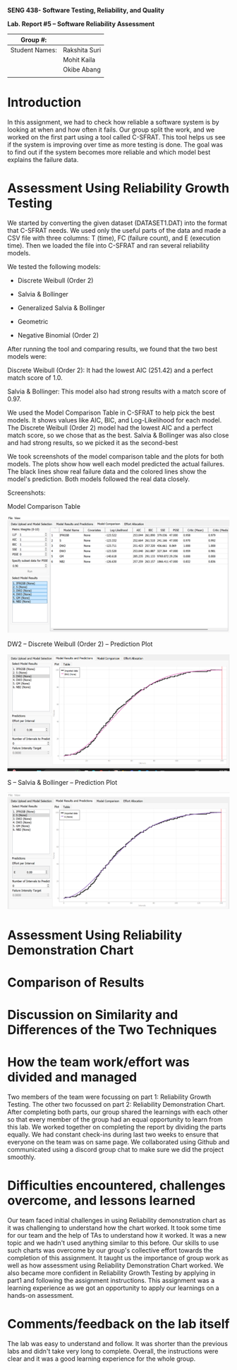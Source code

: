 **SENG 438- Software Testing, Reliability, and Quality**

**Lab. Report \#5 – Software Reliability Assessment**

| Group \#:       |   |
|-----------------|---|
| Student Names:  |Rakshita Suri   |
|                 |Mohit Kaila   |
|                 |Okibe Abang   |
|                 |   |

# Introduction

In this assignment, we had to check how reliable a software system is by looking at when and how often it fails. Our group split the work, and we worked on the first part using a tool called C-SFRAT. This tool helps us see if the system is improving over time as more testing is done. The goal was to find out if the system becomes more reliable and which model best explains the failure data.

# Assessment Using Reliability Growth Testing 

We started by converting the given dataset (DATASET1.DAT) into the format that C-SFRAT needs. We used only the useful parts of the data and made a CSV file with three columns: T (time), FC (failure count), and E (execution time). Then we loaded the file into C-SFRAT and ran several reliability models.

We tested the following models:

- Discrete Weibull (Order 2)

- Salvia & Bollinger

- Generalized Salvia & Bollinger

- Geometric

- Negative Binomial (Order 2)

After running the tool and comparing results, we found that the two best models were:

Discrete Weibull (Order 2): It had the lowest AIC (251.42) and a perfect match score of 1.0.

Salvia & Bollinger: This model also had strong results with a match score of 0.97.

We used the Model Comparison Table in C-SFRAT to help pick the best models. It shows values like AIC, BIC, and Log-Likelihood for each model. The Discrete Weibull (Order 2) model had the lowest AIC and a perfect match score, so we chose that as the best. Salvia & Bollinger was also close and had strong results, so we picked it as the second-best

We took screenshots of the model comparison table and the plots for both models. The plots show how well each model predicted the actual failures. The black lines show real failure data and the colored lines show the model's prediction. Both models followed the real data closely.

Screenshots:

Model Comparison Table

![Comparison](images/comparison.png)

DW2 – Discrete Weibull (Order 2) – Prediction Plot

![DW2](images/DW2.png)

S – Salvia & Bollinger – Prediction Plot

![S](images/S.png)

# Assessment Using Reliability Demonstration Chart 

# 

# Comparison of Results

# Discussion on Similarity and Differences of the Two Techniques

# How the team work/effort was divided and managed
Two members of the team were focussing on part 1: Reliability Growth Testing. The other two focussed on part 2: Reliability Demonstration Chart. After completing both parts, our group shared the learnings with each other so that every member of the group had an equal opportunity to learn from this lab. We worked together on completing the report by dividing the parts equally. We had constant check-ins during last two weeks to ensure that everyone on the team was on same page. We collaborated using Github and communicated using a discord group chat to make sure we did the project smoothly. 

# Difficulties encountered, challenges overcome, and lessons learned
Our team faced initial challenges in using Reliability demonstration chart as it was challenging to understand how the chart worked. It took some time for our team and the help of TAs to understand how it worked. It was a new topic and we hadn't used anything similar to this before. Our skills to use such charts was overcome by our group's collective effort towards the completion of this assignment. It taught us the importance of group work as well as how assessment using Reliability Demonstration Chart worked. We also became more confident in Reliability Growth Testing by applying in part1 and following the assignment instructions. This assignment was a learning experience as we got an opportunity to apply our learnings on a hands-on assessment. 
# Comments/feedback on the lab itself
The lab was easy to understand and follow. It was shorter than the previous labs and didn't take very long to complete. Overall, the instructions were clear and it was a good learning experience for the whole group. 
